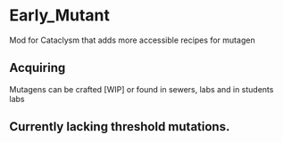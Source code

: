 # Early_Mutant
Mod for Cataclysm that adds more accessible recipes for mutagen
## Acquiring
Mutagens can be crafted [WIP] or found in sewers, labs and in students labs
## Currently lacking threshold mutations.
